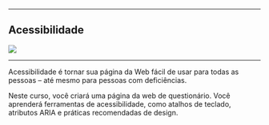 <hr>
<h2>Acessibilidade</h2>


<img src="/calculadora/arquivo1.png">


<hr>

<p>
Acessibilidade é tornar sua página da Web fácil de usar para todas as pessoas – até mesmo para pessoas com deficiências.

Neste curso, você criará uma página da web de questionário. Você aprenderá ferramentas de acessibilidade, como atalhos de teclado, atributos ARIA e práticas recomendadas de design.</p>




